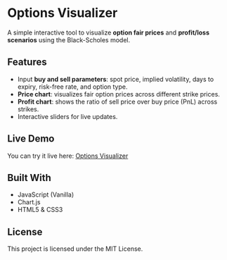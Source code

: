 # Options Visualizer

A simple interactive tool to visualize **option fair prices** and **profit/loss scenarios** using the Black-Scholes model.

## Features

- Input **buy and sell parameters**: spot price, implied volatility, days to expiry, risk-free rate, and option type.
- **Price chart**: visualizes fair option prices across different strike prices.
- **Profit chart**: shows the ratio of sell price over buy price (PnL) across strikes.
- Interactive sliders for live updates.

## Live Demo

You can try it live here: [Options Visualizer](https://Dolledan.github.io/options-visualizer)

## Built With

- JavaScript (Vanilla)
- Chart.js
- HTML5 & CSS3

## License

This project is licensed under the MIT License.
